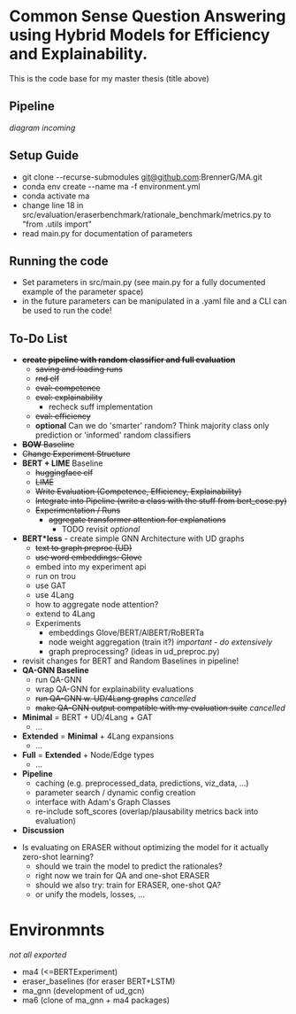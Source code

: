 # Common Sense Question Answering using Hybrid Models for Efficiency and Explainability.
This is the code base for my master thesis (title above)

## Pipeline
_diagram incoming_

## Setup Guide
- git clone --recurse-submodules git@github.com:BrennerG/MA.git
- conda env create --name ma -f environment.yml
- conda activate ma
- change line 18 in src/evaluation/eraserbenchmark/rationale_benchmark/metrics.py to "from .utils import"
- read main.py for documentation of parameters

## Running the code
- Set parameters in src/main.py (see main.py for a fully documented example of the parameter space)
- in the future parameters can be manipulated in a .yaml file and a CLI can be used to run the code!

## To-Do List
* ~~__create pipeline with random classifier and full evaluation__~~
  - ~~saving and loading runs~~
  - ~~rnd clf~~
  - ~~eval: competence~~
  - ~~eval: explainability~~
    - recheck suff implementation
  - ~~eval: efficiency~~
  - __optional__ Can we do 'smarter' random? Think majority class only prediction or 'informed' random classifiers
* ~~__BOW__ Baseline~~
* ~~Change Experiment Structure~~
* __BERT + LIME__ Baseline
  - ~~huggingface clf~~
  - ~~LIME~~
  - ~~Write Evaluation (Competence, Efficiency, Explainability)~~
  - ~~Integrate into Pipeline (write a class with the stuff from bert_cose.py)~~
  - ~~Experimentation / Runs~~
    - ~~aggregate transformer attention for explanations~~ 
      - TODO revisit _optional_
* __BERT*less__ - create simple GNN Architecture with UD graphs
  - ~~text to graph preproc (UD)~~
  - ~~use word embeddings: Glove~~
  - embed into my experiment api
  - run on trou
  - use GAT
  - use 4Lang
  - how to aggregate node attention?
  - extend to 4Lang
  - Experiments
    - embeddings Glove/BERT/AlBERT/RoBERTa
    - node weight aggregation (train it?) _important - do extensively_
    - graph preprocessing? (ideas in ud_preproc.py)
* revisit changes for BERT and Random Baselines in pipeline!
* __QA-GNN Baseline__
  - run QA-GNN
  - wrap QA-GNN for explainability evaluations
  - ~~run QA-GNN w. UD/4Lang graphs~~ _cancelled_
  - ~~make QA-GNN output compatible with my evaluation suite~~ _cancelled_
* __Minimal__ = BERT + UD/4Lang + GAT
  - ...
* __Extended__ = __Minimal__ + 4Lang expansions 
  - ...
* __Full__ = __Extended__ + Node/Edge types
  - ...
* __Pipeline__
  - caching (e.g. preprocessed_data, predictions, viz_data, ...)
  - parameter search / dynamic config creation
  - interface with Adam's Graph Classes
  - re-include soft_scores (overlap/plausability metrics back into evaluation)
* __Discussion__ 
- Is evaluating on ERASER without optimizing the model for it actually zero-shot learning?
  - should we train the model to predict the rationales?
  - right now we train for QA and one-shot ERASER
  - should we also try: train for ERASER, one-shot QA?
  - or unify the models, losses, ...

# Environmnts
_not all exported_
* ma4 (<=BERTExperiment)
* eraser_baselines (for eraser BERT+LSTM)
* ma_gnn (development of ud_gcn)
* ma6 (clone of ma_gnn + ma4 packages)